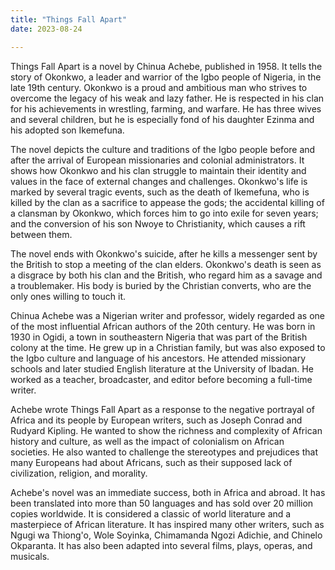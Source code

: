 ```yaml
---
title: "Things Fall Apart"
date: 2023-08-24

---
```


Things Fall Apart is a novel by Chinua Achebe, published in 1958. It tells the story of Okonkwo, a leader and warrior of the Igbo people of Nigeria, in the late 19th century. Okonkwo is a proud and ambitious man who strives to overcome the legacy of his weak and lazy father. He is respected in his clan for his achievements in wrestling, farming, and warfare. He has three wives and several children, but he is especially fond of his daughter Ezinma and his adopted son Ikemefuna.

The novel depicts the culture and traditions of the Igbo people before and after the arrival of European missionaries and colonial administrators. It shows how Okonkwo and his clan struggle to maintain their identity and values in the face of external changes and challenges. Okonkwo's life is marked by several tragic events, such as the death of Ikemefuna, who is killed by the clan as a sacrifice to appease the gods; the accidental killing of a clansman by Okonkwo, which forces him to go into exile for seven years; and the conversion of his son Nwoye to Christianity, which causes a rift between them.

The novel ends with Okonkwo's suicide, after he kills a messenger sent by the British to stop a meeting of the clan elders. Okonkwo's death is seen as a disgrace by both his clan and the British, who regard him as a savage and a troublemaker. His body is buried by the Christian converts, who are the only ones willing to touch it.

Chinua Achebe was a Nigerian writer and professor, widely regarded as one of the most influential African authors of the 20th century. He was born in 1930 in Ogidi, a town in southeastern Nigeria that was part of the British colony at the time. He grew up in a Christian family, but was also exposed to the Igbo culture and language of his ancestors. He attended missionary schools and later studied English literature at the University of Ibadan. He worked as a teacher, broadcaster, and editor before becoming a full-time writer.

Achebe wrote Things Fall Apart as a response to the negative portrayal of Africa and its people by European writers, such as Joseph Conrad and Rudyard Kipling. He wanted to show the richness and complexity of African history and culture, as well as the impact of colonialism on African societies. He also wanted to challenge the stereotypes and prejudices that many Europeans had about Africans, such as their supposed lack of civilization, religion, and morality.

Achebe's novel was an immediate success, both in Africa and abroad. It has been translated into more than 50 languages and has sold over 20 million copies worldwide. It is considered a classic of world literature and a masterpiece of African literature. It has inspired many other writers, such as Ngugi wa Thiong'o, Wole Soyinka, Chimamanda Ngozi Adichie, and Chinelo Okparanta. It has also been adapted into several films, plays, operas, and musicals.